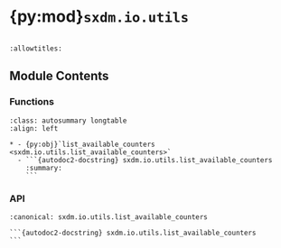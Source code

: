 # {py:mod}`sxdm.io.utils`

```{py:module} sxdm.io.utils
```

```{autodoc2-docstring} sxdm.io.utils
:allowtitles:
```

## Module Contents

### Functions

````{list-table}
:class: autosummary longtable
:align: left

* - {py:obj}`list_available_counters <sxdm.io.utils.list_available_counters>`
  - ```{autodoc2-docstring} sxdm.io.utils.list_available_counters
    :summary:
    ```
````

### API

````{py:function} list_available_counters(h5f, scan_no)
:canonical: sxdm.io.utils.list_available_counters

```{autodoc2-docstring} sxdm.io.utils.list_available_counters
```
````
